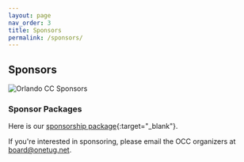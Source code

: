 ```yaml
---
layout: page
nav_order: 3
title: Sponsors
permalink: /sponsors/
---
```


## Sponsors

<p />

![Orlando CC Sponsors](./../img/occ5.jpg "Orlando CC Sponsors")

<p />

### Sponsor Packages

Here is our [sponsorship package](./doc/OrlandoCodeCamp2024-SponsorInfo.pdf){:target="_blank"}.

If you're interested in sponsoring, please email the OCC organizers at [board@onetug.net](mailto:board@onetug.net).
